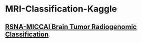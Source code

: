 # MRI-Classification-Kaggle
## [RSNA-MICCAI Brain Tumor Radiogenomic Classification](https://www.kaggle.com/c/rsna-miccai-brain-tumor-radiogenomic-classification)
